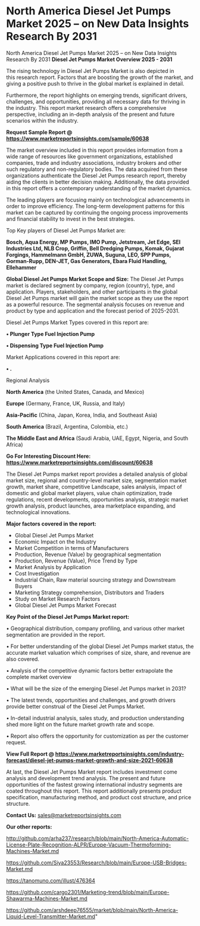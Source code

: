 # North America Diesel Jet Pumps Market 2025 – on New Data Insights Research By 2031
 North America Diesel Jet Pumps Market 2025 – on New Data Insights Research By 2031
<Strong> Diesel Jet Pumps Market Overview 2025 - 2031</strong>

The rising technology in Diesel Jet Pumps Market is also depicted in this research report. Factors that are boosting the growth of the market, and giving a positive push to thrive in the global market is explained in detail.

Furthermore, the report highlights on emerging trends, significant drivers, challenges, and opportunities, providing all necessary data for thriving in the industry. This report market research offers a comprehensive perspective, including an in-depth analysis of the present and future scenarios within the industry.

<strong>Request Sample Report @ <a href=https://www.marketreportsinsights.com/sample/60638>https://www.marketreportsinsights.com/sample/60638</a></strong>

The market overview included in this report provides information from a wide range of resources like government organizations, established companies, trade and industry associations, industry brokers and other such regulatory and non-regulatory bodies. The data acquired from these organizations authenticate the Diesel Jet Pumps research report, thereby aiding the clients in better decision making. Additionally, the data provided in this report offers a contemporary understanding of the market dynamics.

The leading players are focusing mainly on technological advancements in order to improve efficiency. The long-term development patterns for this market can be captured by continuing the ongoing process improvements and financial stability to invest in the best strategies.

Top Key players of Diesel Jet Pumps Market are:

<strong>Bosch, Aqua Energy, MP Pumps, IMO Pump, Jetstream, Jet Edge, SEI Industries Ltd, NLB Crop, Griffin, Bell Dredging Pumps, Komak, Gujarat Forgings, Hammelmann GmbH, ZUWA, Suguna, LEO, SPP Pumps, Gorman-Rupp, DEN-JET, Gas Generators, Ebara Fluid Handling, Ellehammer</strong>

<strong><b>Global Diesel Jet Pumps Market Scope and Size:</b></strong>
The Diesel Jet Pumps market is declared segment by company, region (country), type, and application. Players, stakeholders, and other participants in the global Diesel Jet Pumps market will gain the market scope as they use the report as a powerful resource. The segmental analysis focuses on revenue and product by type and application and the forecast period of 2025-2031.

Diesel Jet Pumps Market Types covered in this report are:

<strong>• Plunger Type Fuel Injection Pump

• Dispensing Type Fuel Injection Pump</strong>

Market Applications covered in this report are:

<strong>• .</strong> 

Regional Analysis

<strong>North America</strong> (the United States, Canada, and Mexico)

<strong>Europe</strong> (Germany, France, UK, Russia, and Italy)

<strong>Asia-Pacific</strong> (China, Japan, Korea, India, and Southeast Asia)

<strong>South America</strong> (Brazil, Argentina, Colombia, etc.)

<strong>The Middle East and Africa</strong> (Saudi Arabia, UAE, Egypt, Nigeria, and South Africa)

<strong>Go For Interesting Discount Here: <a href=https://www.marketreportsinsights.com/discount/60638>https://www.marketreportsinsights.com/discount/60638</a></strong>

The Diesel Jet Pumps market report provides a detailed analysis of global market size, regional and country-level market size, segmentation market growth, market share, competitive Landscape, sales analysis, impact of domestic and global market players, value chain optimization, trade regulations, recent developments, opportunities analysis, strategic market growth analysis, product launches, area marketplace expanding, and technological innovations.

<strong><b>Major factors covered in the report:</b></strong>
<ul>
  <li>Global Diesel Jet Pumps Market </li>
  <li>Economic Impact on the Industry</li>
  <li>Market Competition in terms of Manufacturers</li>
  <li>Production, Revenue (Value) by geographical segmentation</li>
  <li>Production, Revenue (Value), Price Trend by Type</li>
  <li>Market Analysis by Application</li>
  <li>Cost Investigation</li>
  <li>Industrial Chain, Raw material sourcing strategy and Downstream Buyers</li>
  <li>Marketing Strategy comprehension, Distributors and Traders</li>
  <li>Study on Market Research Factors</li>
  <li>Global Diesel Jet Pumps Market Forecast</li>
</ul>

<strong><b>Key Point of the Diesel Jet Pumps Market report:</b></strong>

• Geographical distribution, company profiling, and various other market segmentation are provided in the report.

• For better understanding of the global Diesel Jet Pumps market status, the accurate market valuation which comprises of size, share, and revenue are also covered.

• Analysis of the competitive dynamic factors better extrapolate the complete market overview

• What will be the size of the emerging Diesel Jet Pumps market in 2031?

• The latest trends, opportunities and challenges, and growth drivers provide better construal of the Diesel Jet Pumps Market.

• In-detail industrial analysis, sales study, and production understanding shed more light on the future market growth rate and scope.

• Report also offers the opportunity for customization as per the customer request.

<strong><b>View Full Report @ <a href=https://www.marketreportsinsights.com/industry-forecast/diesel-jet-pumps-market-growth-and-size-2021-60638>https://www.marketreportsinsights.com/industry-forecast/diesel-jet-pumps-market-growth-and-size-2021-60638</a></b></strong>


At last, the Diesel Jet Pumps Market report includes investment come analysis and development trend analysis. The present and future opportunities of the fastest growing international industry segments are coated throughout this report. This report additionally presents product specification, manufacturing method, and product cost structure, and price structure.

<strong>Contact Us:</strong>
sales@marketreportsinsights.com

<strong>Our other reports:</strong>

<a href=http://github.com/arha237/research/blob/main/North-America-Automatic-License-Plate-Recognition-ALPR/Europe-Vacuum-Thermoforming-Machines-Market.md>http://github.com/arha237/research/blob/main/North-America-Automatic-License-Plate-Recognition-ALPR/Europe-Vacuum-Thermoforming-Machines-Market.md</a>

<a href=https://github.com/Siya23553/Research/blob/main/Europe-USB-Bridges-Market.md>https://github.com/Siya23553/Research/blob/main/Europe-USB-Bridges-Market.md</a>

<a href=https://tanomuno.com/illust/476364>https://tanomuno.com/illust/476364</a>

<a href=https://github.com/cargo2301/Marketing-trend/blob/main/Europe-Shawarma-Machines-Market.md>https://github.com/cargo2301/Marketing-trend/blob/main/Europe-Shawarma-Machines-Market.md</a>

<a href=https://github.com/arshdeep76555/market/blob/main/North-America-Liquid-Level-Transmitter-Market.md>https://github.com/arshdeep76555/market/blob/main/North-America-Liquid-Level-Transmitter-Market.md</a>"
